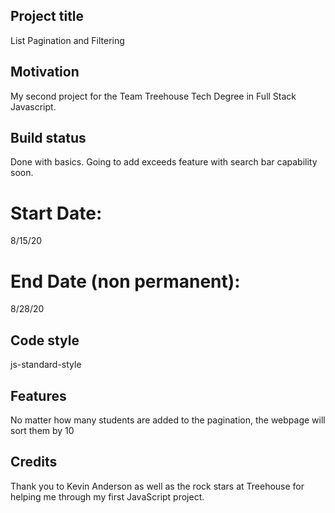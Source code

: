 
## Project title
List Pagination and Filtering

## Motivation
My second project for the Team Treehouse Tech Degree in Full Stack Javascript.

## Build status
Done with basics. Going to add exceeds feature with search bar capability soon.

# Start Date:
8/15/20

# End Date (non permanent):
8/28/20

## Code style
js-standard-style

## Features
No matter how many students are added to the pagination, the webpage will sort them by 10

## Credits
Thank you to Kevin Anderson as well as the rock stars at Treehouse for helping me through my first JavaScript project.
